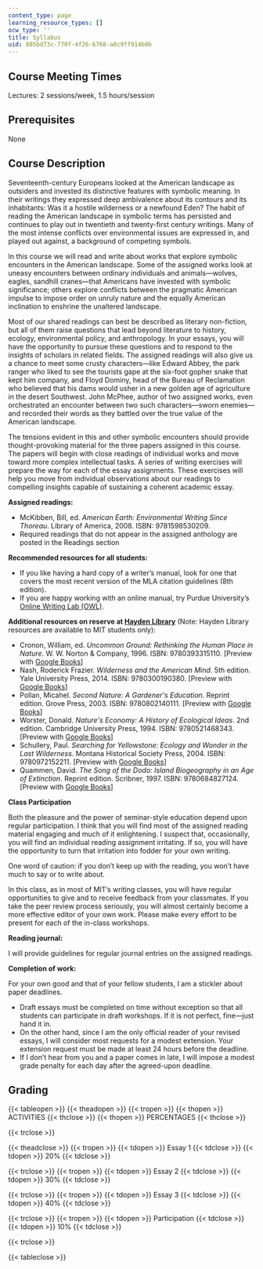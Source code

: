 ```yaml
---
content_type: page
learning_resource_types: []
ocw_type: ''
title: Syllabus
uid: 805bd73c-770f-4f26-6768-a8c9ff914b0b
---
```


Course Meeting Times
--------------------

Lectures: 2 sessions/week, 1.5 hours/session

Prerequisites
-------------

None

Course Description
------------------

Seventeenth-century Europeans looked at the American landscape as outsiders and invested its distinctive features with symbolic meaning. In their writings they expressed deep ambivalence about its contours and its inhabitants: Was it a hostile wilderness or a newfound Eden? The habit of reading the American landscape in symbolic terms has persisted and continues to play out in twentieth and twenty-first century writings. Many of the most intense conflicts over environmental issues are expressed in, and played out against, a background of competing symbols.

In this course we will read and write about works that explore symbolic encounters in the American landscape. Some of the assigned works look at uneasy encounters between ordinary individuals and animals—wolves, eagles, sandhill cranes—that Americans have invested with symbolic significance; others explore conflicts between the pragmatic American impulse to impose order on unruly nature and the equally American inclination to enshrine the unaltered landscape.

Most of our shared readings can best be described as literary non-fiction, but all of them raise questions that lead beyond literature to history, ecology, environmental policy, and anthropology. In your essays, you will have the opportunity to pursue these questions and to respond to the insights of scholars in related fields. The assigned readings will also give us a chance to meet some crusty characters—like Edward Abbey, the park ranger who liked to see the tourists gape at the six-foot gopher snake that kept him company, and Floyd Dominy, head of the Bureau of Reclamation who believed that his dams would usher in a new golden age of agriculture in the desert Southwest. John McPhee, author of two assigned works, even orchestrated an encounter between two such characters—sworn enemies—and recorded their words as they battled over the true value of the American landscape.

The tensions evident in this and other symbolic encounters should provide thought-provoking material for the three papers assigned in this course. The papers will begin with close readings of individual works and move toward more complex intellectual tasks. A series of writing exercises will prepare the way for each of the essay assignments. These exercises will help you move from individual observations about our readings to compelling insights capable of sustaining a coherent academic essay.

**Assigned readings:**

*   McKibben, Bill, ed. _American Earth: Environmental Writing Since Thoreau_. Library of America, 2008. ISBN: 9781598530209.
*   Required readings that do not appear in the assigned anthology are posted in the Readings section

**Recommended resources for all students:**

*   If you like having a hard copy of a writer’s manual, look for one that covers the most recent version of the MLA citation guidelines (8th edition).
*   If you are happy working with an online manual, try Purdue University’s [Online Writing Lab (OWL)](https://owl.english.purdue.edu/owl/).

**Additional resources on reserve at [Hayden Library](https://libraries.mit.edu/hayden/)** (Note: Hayden Library resources are available to MIT students only):

*   Cronon, William, ed. _Uncommon Ground: Rethinking the Human Place in Nature_. W. W. Norton & Company, 1996. ISBN: 9780393315110. \[Preview with [Google Books](https://books.google.com/books?id=DU9KAAAAQBAJ&lpg=PP1&dq=uncommon%20ground%3A%20rethinking%20the%20human%20%20place&pg=PP1#v=onepage&q=uncommon%20ground:%20rethinking%20the%20human%20%20place&f=false)\]
*   Nash, Roderick Frazier. _Wilderness and the American Mind_. 5th edition. Yale University Press, 2014. ISBN: 9780300190380. \[Preview with [Google Books](https://books.google.com/books?id=eQupAgAAQBAJ&lpg=PP1&dq=wilderness%20and%20the%20american%20mind&pg=PP1#v=onepage&q&f=false)\]
*   Pollan, Micahel. _Second Nature: A Gardener's Education_. Reprint edition. Grove Press, 2003. ISBN: 9780802140111. \[Preview with [Google Books](https://books.google.com/books?id=3zUqfDxvl48C&lpg=PP1&dq=second%20nature&pg=PP1#v=onepage&q&f=false)\]
*   Worster, Donald. _Nature's Economy: A History of Ecological Ideas_. 2nd edition. Cambridge University Press, 1994. ISBN: 9780521468343. \[Preview with [Google Books](https://books.google.com/books?id=2Ng-5B5H2wcC&lpg=PP1&dq=nature's%20economy&pg=PP1#v=onepage&q&f=false)\]
*   Schullery, Paul. _Searching for Yellowstone: Ecology and Wonder in the Last Wilderness_. Montana Historical Society Press, 2004. ISBN: 9780972152211. \[Preview with [Google Books](https://books.google.com/books?id=BucbobJGExMC&lpg=PP1&dq=searching%20for%20yellowstone&pg=PP1#v=onepage&q&f=false)\]
*   Quammen, David. _The Song of the Dodo: Island Biogeography in an Age of Extinction_. Reprint edition. Scribner, 1997. ISBN: 9780684827124. \[Preview with [Google Books](https://books.google.com/books?id=53kuEeItYtIC&lpg=PP1&dq=song%20of%20the%20dodo&pg=PP1#v=onepage&q&f=false)\]

**Class Participation**

Both the pleasure and the power of seminar-style education depend upon regular participation. I think that you will find most of the assigned reading material engaging and much of it enlightening. I suspect that, occasionally, you will find an individual reading assignment irritating. If so, you will have the opportunity to turn that irritation into fodder for your own writing.

One word of caution: if you don’t keep up with the reading, you won’t have much to say or to write about.

In this class, as in most of MIT’s writing classes, you will have regular opportunities to give and to receive feedback from your classmates. If you take the peer review process seriously, you will almost certainly become a more effective editor of your own work. Please make every effort to be present for each of the in-class workshops.

**Reading journal:**

I will provide guidelines for regular journal entries on the assigned readings.

**Completion of work:**

For your own good and that of your fellow students, I am a stickler about paper deadlines.

*   Draft essays must be completed on time without exception so that all students can participate in draft workshops. If it is not perfect, fine—just hand it in.
*   On the other hand, since I am the only official reader of your revised essays, I will consider most requests for a modest extension. Your extension request must be made at least 24 hours before the deadline.
*   If I don’t hear from you and a paper comes in late, I will impose a modest grade penalty for each day after the agreed-upon deadline.

Grading
-------

{{< tableopen >}}
{{< theadopen >}}
{{< tropen >}}
{{< thopen >}}
ACTIVITIES
{{< thclose >}}
{{< thopen >}}
PERCENTAGES
{{< thclose >}}

{{< trclose >}}

{{< theadclose >}}
{{< tropen >}}
{{< tdopen >}}
Essay 1
{{< tdclose >}}
{{< tdopen >}}
20%
{{< tdclose >}}

{{< trclose >}}
{{< tropen >}}
{{< tdopen >}}
Essay 2
{{< tdclose >}}
{{< tdopen >}}
30%
{{< tdclose >}}

{{< trclose >}}
{{< tropen >}}
{{< tdopen >}}
Essay 3
{{< tdclose >}}
{{< tdopen >}}
40%
{{< tdclose >}}

{{< trclose >}}
{{< tropen >}}
{{< tdopen >}}
Participation
{{< tdclose >}}
{{< tdopen >}}
10%
{{< tdclose >}}

{{< trclose >}}

{{< tableclose >}}